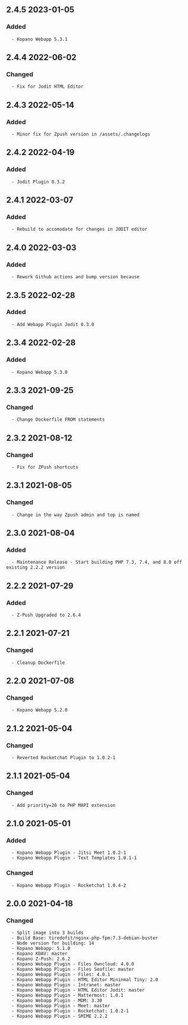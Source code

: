 ## 2.4.5 2023-01-05 <dave at tiredofit dot ca>

   ### Added
      - Kopano Webapp 5.3.1


## 2.4.4 2022-06-02 <dave at tiredofit dot ca>

   ### Changed
      - Fix for Jodit HTML Editor


## 2.4.3 2022-05-14 <dave at tiredofit dot ca>

   ### Added
      - Minor fix for Zpush version in /assets/.changelogs


## 2.4.2 2022-04-19 <dave at tiredofit dot ca>

   ### Added
      - Jodit Plugin 0.3.2


## 2.4.1 2022-03-07 <dave at tiredofit dot ca>

   ### Added
      - Rebuild to accomodate for changes in JODIT editor


## 2.4.0 2022-03-03 <dave at tiredofit dot ca>

   ### Added
      - Rework Github actions and bump version because


## 2.3.5 2022-02-28 <dave at tiredofit dot ca>

   ### Added
      - Add Webapp Plugin Jodit 0.3.0


## 2.3.4 2022-02-28 <dave at tiredofit dot ca>

   ### Added
      - Kopano Webapp 5.3.0


## 2.3.3 2021-09-25 <dave at tiredofit dot ca>

   ### Changed
      - Change Dockerfile FROM statements


## 2.3.2 2021-08-12 <dave at tiredofit dot ca>

   ### Changed
      - Fix for ZPush shortcuts


## 2.3.1 2021-08-05 <dave at tiredofit dot ca>

   ### Changed
      - Change in the way Zpush admin and top is named


## 2.3.0 2021-08-04 <dave at tiredofit dot ca>

   ### Added
      - Maintenance Release - Start building PHP 7.3, 7.4, and 8.0 off existing 2.2.2 version

## 2.2.2 2021-07-29 <dave at tiredofit dot ca>

   ### Added
      - Z-Push Upgraded to 2.6.4


## 2.2.1 2021-07-21 <dave at tiredofit dot ca>

   ### Changed
      - Cleanup Dockerfile


## 2.2.0 2021-07-08 <dave at tiredofit dot ca>

   ### Changed
      - Kopano Webapp 5.2.0

## 2.1.2 2021-05-04 <dave at tiredofit dot ca>

   ### Changed
      - Reverted Rocketchat Plugin to 1.0.2-1

## 2.1.1 2021-05-04 <dave at tiredofit dot ca>

   ### Changed
      - Add priority=20 to PHP MAPI extension


## 2.1.0 2021-05-01 <dave at tiredofit dot ca>

   ### Added
      - Kopano Webapp Plugin - Jitsi Meet 1.0.2-1
      - Kopano Webapp Plugin - Text Templates 1.0.1-1

   ### Changed
      - Kopano Webapp Plugin - Rocketchat 1.0.4-2


## 2.0.0 2021-04-18 <dave at tiredofit dot ca>

   ### Changed
      - Split image into 3 builds
      - Build Base: tiredofit/nginx-php-fpm:7.3-debian-buster
      - Node version for building: 14
      - Kopano Webapp: 5.1.0
      - Kopano KDAV: master
      - Kopano Z-Push: 2.6.2
      - Kopano Webapp Plugin - Files Owncloud: 4.0.0
      - Kopano Webapp Plugin - Files Seafile: master
      - Kopano Webapp Plugin - Files: 4.0.1
      - Kopano Webapp Plugin - HTML Editor Mininmal Tiny: 2.0
      - Kopano Webapp Plugin - Intranet: master
      - Kopano Webapp Plugin - HTML Editor Jodit: master
      - Kopano Webapp Plugin - Mattermost: 1.0.1
      - Kopano Webapp Plugin - MDM: 3.30
      - Kopano Webapp Plugin - Meet: master
      - Kopano Webapp Plugin - Rocketchat: 1.0.2-1
      - Kopano Webapp Plugin - SMIME 2.2.2
